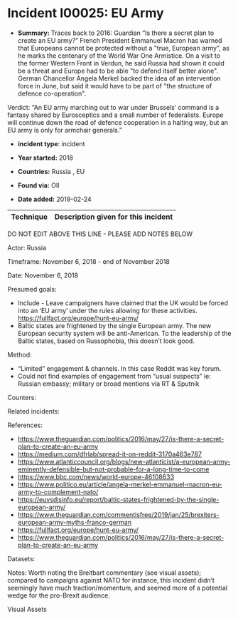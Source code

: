 # Incident I00025: EU Army

* **Summary:** Traces back to 2016: Guardian “Is there a secret plan to create an EU army?” French President Emmanuel Macron has warned that Europeans cannot be protected without a "true, European army", as he marks the centenary of the World War One Armistice. On a visit to the former Western Front in Verdun, he said Russia had shown it could be a threat and Europe had to be able "to defend itself better alone". German Chancellor Angela Merkel backed the idea of an intervention force in June, but said it would have to be part of "the structure of defence co-operation".

Verdict: “An EU army marching out to war under Brussels’ command is a fantasy shared by Eurosceptics and a small number of federalists. Europe will continue down the road of defence cooperation in a halting way, but an EU army is only for armchair generals.”

* **incident type**: incident

* **Year started:** 2018

* **Countries:** Russia , EU

* **Found via:** OII

* **Date added:** 2019-02-24
 

| Technique | Description given for this incident |
| --------- | ------------------------- |


DO NOT EDIT ABOVE THIS LINE - PLEASE ADD NOTES BELOW

Actor: Russia

Timeframe: November 6, 2018 - end of November 2018

Date: November 6, 2018

Presumed goals:

* Include - Leave campaigners have claimed that the UK would be forced into an ‘EU army’ under the rules allowing for these activities. https://fullfact.org/europe/hunt-eu-army/
* Baltic states are frightened by the single European army. The new European security system will be anti-American. To the leadership of the Baltic states, based on Russophobia, this doesn’t look good.

Method: 

* “Limited” engagement & channels. In this case Reddit was key forum. 
* Could not find examples of engagement from “usual suspects” ie: Russian embassy; military or broad mentions via RT & Sputnik

Counters: 

Related incidents: 

References: 

* https://www.theguardian.com/politics/2016/may/27/is-there-a-secret-plan-to-create-an-eu-army
* https://medium.com/dfrlab/spread-it-on-reddit-3170a463e787
* https://www.atlanticcouncil.org/blogs/new-atlanticist/a-european-army-eminently-defensible-but-not-probable-for-a-long-time-to-come
* https://www.bbc.com/news/world-europe-46108633
* https://www.politico.eu/article/angela-merkel-emmanuel-macron-eu-army-to-complement-nato/
* https://euvsdisinfo.eu/report/baltic-states-frightened-by-the-single-european-army/
* https://www.theguardian.com/commentisfree/2019/jan/25/brexiters-european-army-myths-franco-german
* https://fullfact.org/europe/hunt-eu-army/
* https://www.theguardian.com/politics/2016/may/27/is-there-a-secret-plan-to-create-an-eu-army


Datasets: 

Notes:
Worth noting the Breitbart commentary (see visual assets); compared to campaigns against NATO for instance, this incident didn’t seemingly have much traction/momentum, and seemed more of a potential wedge for the pro-Brexit audience.

Visual Assets


